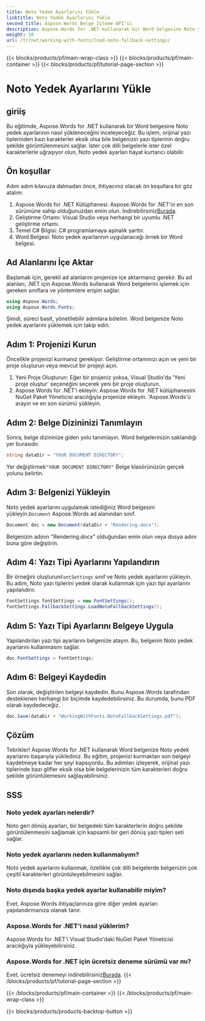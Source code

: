 ```yaml
---
title: Noto Yedek Ayarlarını Yükle
linktitle: Noto Yedek Ayarlarını Yükle
second_title: Aspose.Words Belge İşleme API'si
description: Aspose.Words for .NET kullanarak bir Word belgesine Noto yedek ayarlarının nasıl yükleneceğini öğrenin. Tüm karakterlerin doğru şekilde görüntülendiğinden emin olmak için adım adım kılavuzumuzu izleyin.
weight: 10
url: /tr/net/working-with-fonts/load-noto-fallback-settings/
---
```


{{< blocks/products/pf/main-wrap-class >}}
{{< blocks/products/pf/main-container >}}
{{< blocks/products/pf/tutorial-page-section >}}

# Noto Yedek Ayarlarını Yükle

## giriiş

Bu eğitimde, Aspose.Words for .NET kullanarak bir Word belgesine Noto yedek ayarlarının nasıl yükleneceğini inceleyeceğiz. Bu işlem, orijinal yazı tiplerinden bazı karakterler eksik olsa bile belgenizin yazı tiplerinin doğru şekilde görüntülenmesini sağlar. İster çok dilli belgelerle ister özel karakterlerle uğraşıyor olun, Noto yedek ayarları hayat kurtarıcı olabilir.

## Ön koşullar

Adım adım kılavuza dalmadan önce, ihtiyacınız olacak ön koşullara bir göz atalım:

1.  Aspose.Words for .NET Kütüphanesi: Aspose.Words for .NET'in en son sürümüne sahip olduğunuzdan emin olun. İndirebilirsiniz[Burada](https://releases.aspose.com/words/net/).
2. Geliştirme Ortamı: Visual Studio veya herhangi bir uyumlu .NET geliştirme ortamı.
3. Temel C# Bilgisi: C# programlamaya aşinalık şarttır.
4. Word Belgesi: Noto yedek ayarlarının uygulanacağı örnek bir Word belgesi.

## Ad Alanlarını İçe Aktar

Başlamak için, gerekli ad alanlarını projenize içe aktarmanız gerekir. Bu ad alanları, .NET için Aspose.Words kullanarak Word belgelerini işlemek için gereken sınıflara ve yöntemlere erişim sağlar.

```csharp
using Aspose.Words;
using Aspose.Words.Fonts;
```

Şimdi, süreci basit, yönetilebilir adımlara bölelim. Word belgenize Noto yedek ayarlarını yüklemek için takip edin.

## Adım 1: Projenizi Kurun

Öncelikle projenizi kurmanız gerekiyor. Geliştirme ortamınızı açın ve yeni bir proje oluşturun veya mevcut bir projeyi açın.

1. Yeni Proje Oluşturun: Eğer bir projeniz yoksa, Visual Studio'da 'Yeni proje oluştur' seçeneğini seçerek yeni bir proje oluşturun.
2. Aspose.Words for .NET'i ekleyin: Aspose.Words for .NET kütüphanesini NuGet Paket Yöneticisi aracılığıyla projenize ekleyin. 'Aspose.Words'ü arayın ve en son sürümü yükleyin.

## Adım 2: Belge Dizininizi Tanımlayın

Sonra, belge dizininize giden yolu tanımlayın. Word belgelerinizin saklandığı yer burasıdır.

```csharp
string dataDir = "YOUR DOCUMENT DIRECTORY";
```

 Yer değiştirmek`"YOUR DOCUMENT DIRECTORY"` Belge klasörünüzün gerçek yolunu belirtin.

## Adım 3: Belgenizi Yükleyin

Noto yedek ayarlarını uygulamak istediğiniz Word belgesini yükleyin.`Document` Aspose.Words ad alanından sınıf.

```csharp
Document doc = new Document(dataDir + "Rendering.docx");
```

Belgenizin adının "Rendering.docx" olduğundan emin olun veya dosya adını buna göre değiştirin.

## Adım 4: Yazı Tipi Ayarlarını Yapılandırın

 Bir örneğini oluşturun`FontSettings` sınıf ve Noto yedek ayarlarını yükleyin. Bu adım, Noto yazı tiplerini yedek olarak kullanmak için yazı tipi ayarlarını yapılandırır.

```csharp
FontSettings fontSettings = new FontSettings();
fontSettings.FallbackSettings.LoadNotoFallbackSettings();
```

## Adım 5: Yazı Tipi Ayarlarını Belgeye Uygula

Yapılandırılan yazı tipi ayarlarını belgenize atayın. Bu, belgenin Noto yedek ayarlarını kullanmasını sağlar.

```csharp
doc.FontSettings = fontSettings;
```

## Adım 6: Belgeyi Kaydedin

Son olarak, değiştirilen belgeyi kaydedin. Bunu Aspose.Words tarafından desteklenen herhangi bir biçimde kaydedebilirsiniz. Bu durumda, bunu PDF olarak kaydedeceğiz.

```csharp
doc.Save(dataDir + "WorkingWithFonts.NotoFallbackSettings.pdf");
```

## Çözüm

Tebrikler! Aspose.Words for .NET kullanarak Word belgenize Noto yedek ayarlarını başarıyla yüklediniz. Bu eğitim, projenizi kurmaktan son belgeyi kaydetmeye kadar her şeyi kapsıyordu. Bu adımları izleyerek, orijinal yazı tiplerinde bazı glifler eksik olsa bile belgelerinizin tüm karakterleri doğru şekilde görüntülemesini sağlayabilirsiniz.

## SSS

### Noto yedek ayarları nelerdir?
Noto geri dönüş ayarları, bir belgedeki tüm karakterlerin doğru şekilde görüntülenmesini sağlamak için kapsamlı bir geri dönüş yazı tipleri seti sağlar.

### Noto yedek ayarlarını neden kullanmalıyım?
Noto yedek ayarlarını kullanmak, özellikle çok dilli belgelerde belgenizin çok çeşitli karakterleri görüntüleyebilmesini sağlar.

### Noto dışında başka yedek ayarlar kullanabilir miyim?
Evet, Aspose.Words ihtiyaçlarınıza göre diğer yedek ayarları yapılandırmanıza olanak tanır.

### Aspose.Words for .NET'i nasıl yüklerim?
Aspose.Words for .NET'i Visual Studio'daki NuGet Paket Yöneticisi aracılığıyla yükleyebilirsiniz.

### Aspose.Words for .NET için ücretsiz deneme sürümü var mı?
 Evet, ücretsiz denemeyi indirebilirsiniz[Burada](https://releases.aspose.com/).
{{< /blocks/products/pf/tutorial-page-section >}}

{{< /blocks/products/pf/main-container >}}
{{< /blocks/products/pf/main-wrap-class >}}

{{< blocks/products/products-backtop-button >}}

